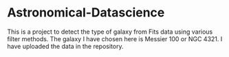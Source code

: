 # Astronomical-Datascience
This is a project to detect the type of galaxy from Fits data using various filter methods.
The galaxy I have chosen here is Messier 100 or NGC 4321.
I have uploaded the data in the repository.
